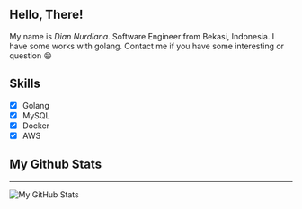 ## Hello, There! ##
My name is *Dian Nurdiana*. Software Engineer from Bekasi, Indonesia. I have some works with golang. Contact me if you have some interesting or question :smile:


## Skills ##
- [x] Golang
- [x] MySQL
- [X] Docker
- [x] AWS

## My Github Stats ##
---
![My GitHub Stats](https://github-readme-stats.vercel.app/api?username=diannd)

